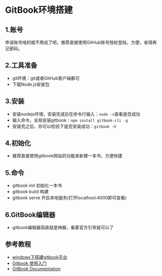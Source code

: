 # GitBook环境搭建
## 1.账号
申请账号啥的就不用说了吧，推荐直接使用GitHub账号授权登陆，方便，省得再记密码。

## 2.工具准备

- git环境：git或者GitHub客户端都可
- 下载Node.js安装包

## 3.安装

- 安装nodejs环境，安装完成后在命令行输入：`node -v`查看是否成功
- 输入命令，全局安装gitbook：`npm install gitbook-cli -g`
- 安装完之后，你可以检验下是否安装成功：`gitbook -V`

## 4.初始化

- 推荐直接使用gitbook网站的功能来新建一本书，方便快捷

## 5.命令

- gitbook init 初始化一本书
- gitbook build 构建
- gitbook serve 开启本地服务(打开localhost:4000即可查看)

## 6.GitBook编辑器

- gitbook编辑器简直就是神器，看着官方引导就可以了

## 参考教程

- [windows下搭建gitbook平台](http://jingyan.baidu.com/article/e8cdb32b33e8f637052bada8.html)
- [Gitbook 使用入门](http://dockerpool.com/static/books/gitbook_cn/index.html)
- [GitBook Documentation](https://help.gitbook.com/index.html)


